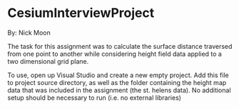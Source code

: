 # CesiumInterviewProject

By: Nick Moon

The task for this assignment was to calculate the surface distance traversed from one point to another while considering
height field data applied to a two dimensional grid plane.

To use, open up Visual Studio and create a new empty project. Add this file to project source directory, as well as the folder containing the
height map data that was included in the assignment (the st. helens data). No additional setup should be necessary to run (i.e. no external libraries)
